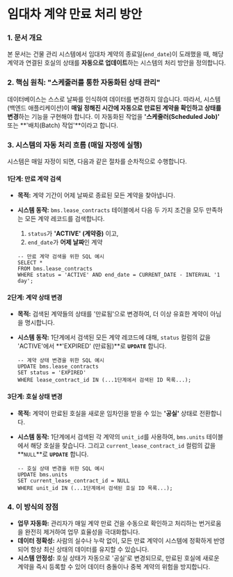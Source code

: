 # **임대차 계약 만료 처리 방안**

### **1. 문서 개요**

본 문서는 건물 관리 시스템에서 임대차 계약의 종료일(`end_date`)이 도래했을 때, 해당 계약과 연결된 호실의 상태를 **자동으로 업데이트**하는 시스템의 처리 방안을 정의합니다.

### **2. 핵심 원칙: "스케줄러를 통한 자동화된 상태 관리"**

데이터베이스는 스스로 날짜를 인식하여 데이터를 변경하지 않습니다. 따라서, 시스템(백엔드 애플리케이션)이 **매일 정해진 시간에 자동으로 만료된 계약을 확인하고 상태를 변경**하는 기능을 구현해야 합니다. 이 자동화된 작업을 **'스케줄러(Scheduled Job)'** 또는 **'배치(Batch) 작업'**이라고 합니다.

### **3. 시스템의 자동 처리 흐름 (매일 자정에 실행)**

시스템은 매일 자정이 되면, 다음과 같은 절차를 순차적으로 수행합니다.

#### **1단계: 만료 계약 검색**

- **목적:** 계약 기간이 어제 날짜로 종료된 모든 계약을 찾아냅니다.

- **시스템 동작:** `bms.lease_contracts` 테이블에서 다음 두 가지 조건을 모두 만족하는 모든 계약 레코드를 검색합니다.

  1. `status`가 **'ACTIVE' (계약중)** 이고,
  2. `end_date`가 **어제 날짜**인 계약

  ```
  -- 만료 계약 검색을 위한 SQL 예시
  SELECT *
  FROM bms.lease_contracts
  WHERE status = 'ACTIVE' AND end_date = CURRENT_DATE - INTERVAL '1 day';
  ```

#### **2단계: 계약 상태 변경**

- **목적:** 검색된 계약들의 상태를 '만료됨'으로 변경하여, 더 이상 유효한 계약이 아님을 명시합니다.

- **시스템 동작:** 1단계에서 검색된 모든 계약 레코드에 대해, `status` 컬럼의 값을 'ACTIVE'에서 **'EXPIRED' (만료됨)**로 **`UPDATE`** 합니다.

  ```
  -- 계약 상태 변경을 위한 SQL 예시
  UPDATE bms.lease_contracts
  SET status = 'EXPIRED'
  WHERE lease_contract_id IN (...1단계에서 검색된 ID 목록...);
  ```

#### **3단계: 호실 상태 변경**

- **목적:** 계약이 만료된 호실을 새로운 임차인을 받을 수 있는 **'공실'** 상태로 전환합니다.

- **시스템 동작:** 1단계에서 검색된 각 계약의 `unit_id`를 사용하여, `bms.units` 테이블에서 해당 호실을 찾습니다. 그리고 `current_lease_contract_id` 컬럼의 값을 **`NULL`**로 **`UPDATE`** 합니다.

  ```
  -- 호실 상태 변경을 위한 SQL 예시
  UPDATE bms.units
  SET current_lease_contract_id = NULL
  WHERE unit_id IN (...1단계에서 검색된 호실 ID 목록...);
  ```

### **4. 이 방식의 장점**

- **업무 자동화:** 관리자가 매일 계약 만료 건을 수동으로 확인하고 처리하는 번거로움을 완전히 제거하여 업무 효율성을 극대화합니다.
- **데이터 정확성:** 사람의 실수나 누락 없이, 모든 만료 계약이 시스템에 정확하게 반영되어 항상 최신 상태의 데이터를 유지할 수 있습니다.
- **시스템 안정성:** 호실 상태가 자동으로 '공실'로 변경되므로, 만료된 호실에 새로운 계약을 즉시 등록할 수 있어 데이터 충돌이나 중복 계약의 위험을 방지합니다.